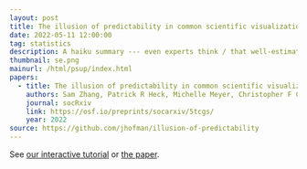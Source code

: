 ```yaml
---
layout: post
title: The illusion of predictability in common scientific visualizations
date: 2022-05-11 12:00:00
tag: statistics
description: A haiku summary --- even experts think / that well-estimated means / are certain outcomes. (Due to MSR poets Dan and Jake). Click the thumbnail for a fun quiz. 
thumbnail: se.png
mainurl: /html/psup/index.html
papers:
  - title: The illusion of predictability in common scientific visualizations
    authors: Sam Zhang, Patrick R Heck, Michelle Meyer, Christopher F Chabris, Daniel G Goldstein, Jake M Hofman
    journal: socRxiv
    link: https://osf.io/preprints/socarxiv/5tcgs/
    year: 2022
source: https://github.com/jhofman/illusion-of-predictability
---
```


See <a href="/html/psup/index.html">our interactive tutorial</a> or <a href="https://osf.io/preprints/socarxiv/5tcgs/">the paper</a>.

